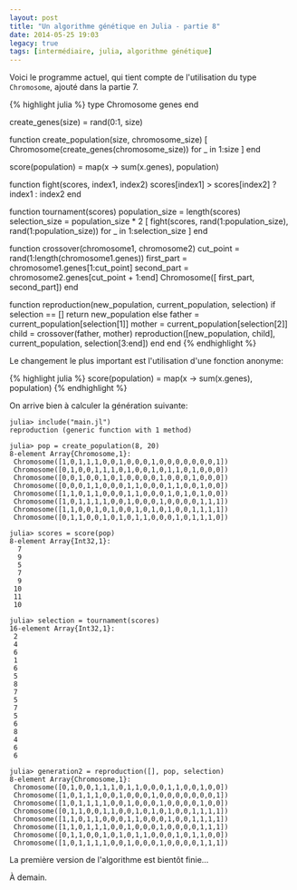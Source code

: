 ```yaml
---
layout: post
title: "Un algorithme génétique en Julia - partie 8"
date: 2014-05-25 19:03
legacy: true
tags: [intermédiaire, julia, algorithme génétique]
---
```




Voici le programme actuel, qui tient compte de l'utilisation du type
`Chromosome`, ajouté dans la partie 7.

<!-- more -->

{% highlight julia %}
type Chromosome
  genes
end

create_genes(size) = rand(0:1, size)

function create_population(size, chromosome_size)
  [ Chromosome(create_genes(chromosome_size)) for _ in 1:size ]
end

score(population) = map(x -> sum(x.genes), population)

function fight(scores, index1, index2)
  scores[index1] > scores[index2] ? index1 : index2
end

function tournament(scores)
  population_size = length(scores)
  selection_size = population_size * 2
  [ fight(scores, rand(1:population_size), rand(1:population_size))
    for _ in 1:selection_size ]
end

function crossover(chromosome1, chromosome2)
  cut_point = rand(1:length(chromosome1.genes))
  first_part = chromosome1.genes[1:cut_point]
  second_part = chromosome2.genes[cut_point + 1:end]
  Chromosome([ first_part, second_part])
end

function reproduction(new_population, current_population, selection)
  if selection == []
    return new_population
  else
    father = current_population[selection[1]]
    mother = current_population[selection[2]]
    child = crossover(father, mother)
    reproduction([new_population, child], current_population, selection[3:end])
  end
end
{% endhighlight %}

Le changement le plus important est l'utilisation d'une fonction anonyme:

{% highlight julia %}
score(population) = map(x -> sum(x.genes), population)
{% endhighlight %}

On arrive bien à calculer la génération suivante:

    julia> include("main.jl")
    reproduction (generic function with 1 method)

    julia> pop = create_population(8, 20)
    8-element Array{Chromosome,1}:
     Chromosome([1,0,1,1,1,0,0,1,0,0,0,1,0,0,0,0,0,0,0,1])
     Chromosome([0,1,0,0,1,1,1,0,1,0,0,1,0,1,1,0,1,0,0,0])
     Chromosome([0,0,1,0,0,1,0,1,0,0,0,0,1,0,0,0,1,0,0,0])
     Chromosome([0,0,0,1,1,0,0,0,1,1,0,0,0,1,1,0,0,1,0,0])
     Chromosome([1,1,0,1,1,0,0,0,1,1,0,0,0,1,0,1,0,1,0,0])
     Chromosome([1,0,1,1,1,1,0,0,1,0,0,0,1,0,0,0,0,1,1,1])
     Chromosome([1,1,0,0,1,0,1,0,0,1,0,1,0,1,0,0,1,1,1,1])
     Chromosome([0,1,1,0,0,1,0,1,0,1,1,0,0,0,1,0,1,1,1,0])

    julia> scores = score(pop)
    8-element Array{Int32,1}:
      7
      9
      5
      7
      9
     10
     11
     10

    julia> selection = tournament(scores)
    16-element Array{Int32,1}:
     2
     4
     6
     1
     6
     5
     8
     7
     5
     7
     5
     6
     8
     4
     6
     6

    julia> generation2 = reproduction([], pop, selection)
    8-element Array{Chromosome,1}:
     Chromosome([0,1,0,0,1,1,1,0,1,1,0,0,0,1,1,0,0,1,0,0])
     Chromosome([1,0,1,1,1,0,0,1,0,0,0,1,0,0,0,0,0,0,0,1])
     Chromosome([1,0,1,1,1,1,0,0,1,0,0,0,1,0,0,0,0,1,0,0])
     Chromosome([0,1,1,0,0,1,1,0,0,1,0,1,0,1,0,0,1,1,1,1])
     Chromosome([1,1,0,1,1,0,0,0,1,1,0,0,0,1,0,0,1,1,1,1])
     Chromosome([1,1,0,1,1,1,0,0,1,0,0,0,1,0,0,0,0,1,1,1])
     Chromosome([0,1,1,0,0,1,0,1,0,1,1,0,0,0,1,0,1,1,0,0])
     Chromosome([1,0,1,1,1,1,0,0,1,0,0,0,1,0,0,0,0,1,1,1])

La première version de l'algorithme est bientôt finie…



À demain.



